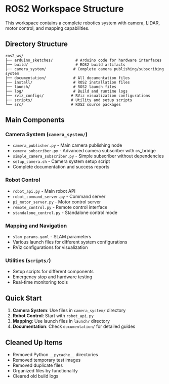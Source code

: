 # ROS2 Workspace Structure

This workspace contains a complete robotics system with camera, LIDAR, motor control, and mapping capabilities.

## Directory Structure

```
ros2_ws/
├── arduino_sketches/          # Arduino code for hardware interfaces
├── build/                     # ROS2 build artifacts
├── camera_system/            # Complete camera publishing/subscribing system
├── documentation/            # All documentation files
├── install/                  # ROS2 installation files
├── launch/                   # ROS2 launch files
├── log/                      # Build and runtime logs
├── rviz_configs/            # RViz visualization configurations
├── scripts/                 # Utility and setup scripts
└── src/                     # ROS2 source packages
```

## Main Components

### Camera System (`camera_system/`)
- `camera_publisher.py` - Main camera publishing node
- `camera_subscriber.py` - Advanced camera subscriber with cv_bridge
- `simple_camera_subscriber.py` - Simple subscriber without dependencies
- `setup_camera.sh` - Camera system setup script
- Complete documentation and success reports

### Robot Control
- `robot_api.py` - Main robot API
- `robot_command_server.py` - Command server
- `pi_motor_server.py` - Motor control server
- `remote_control.py` - Remote control interface
- `standalone_control.py` - Standalone control mode

### Mapping and Navigation
- `slam_params.yaml` - SLAM parameters
- Various launch files for different system configurations
- RViz configurations for visualization

### Utilities (`scripts/`)
- Setup scripts for different components
- Emergency stop and hardware testing
- Real-time monitoring tools

## Quick Start

1. **Camera System**: Use files in `camera_system/` directory
2. **Robot Control**: Start with `robot_api.py`
3. **Mapping**: Use launch files in `launch/` directory
4. **Documentation**: Check `documentation/` for detailed guides

## Cleaned Up Items

- Removed Python `__pycache__` directories
- Removed temporary test images
- Removed duplicate files
- Organized files by functionality
- Cleared old build logs
